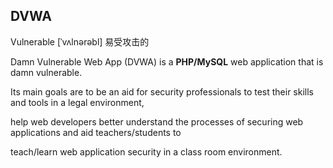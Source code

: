
## DVWA

Vulnerable [ˈvʌlnərəbl] 易受攻击的

Damn Vulnerable Web App (DVWA) is a **PHP/MySQL** web application that is damn vulnerable. 

Its main goals are to be an aid for security professionals to test their skills and tools in a legal environment, 

help web developers better understand the processes of securing web applications and aid teachers/students to 

teach/learn web application security in a class room environment.



